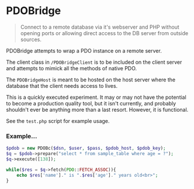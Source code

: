 
# PDOBridge

> Connect to a remote database via it's webserver and PHP without opening ports or allowing direct access to the DB server from outside sources.

PDOBridge attempts to wrap a PDO instance on a remote server. 

The client class in `/PDOBridgeClient` is to be included on the client server and
attempts to mimick all the methods of native PDO.

The `PDOBridgeHost` is meant to be hosted on the host server where the database
that the client needs access to lives. 

This is a quickly executed experiment. It may or may not have the potential to 
become a production quality tool, but it isn't currently, and probably shouldn't ever be 
anything more than a last resort. However, it is functional. 

See the `test.php` script for example usage.

### Example...

```php
$pdob = new PDOBc($dsn, $user, $pass, $pdob_host, $pdob_key);
$q = $pdob->prepare("select * from sample_table where age = ?");
$q->execute([138]);

while($res = $q->fetch(PDO::FETCH_ASSOC)){
	echo $res['name']." is ".$res['age']." years old<br>";
}
```